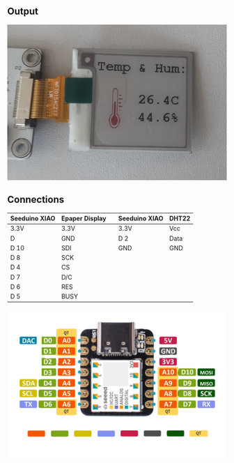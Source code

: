 ## Output
![](https://github.com/DochevM/Seeed-Studio-XIAO/blob/main/Documents/Output_E-paper.jpg)

## Connections

| Seeduino XIAO     | Epaper Display |               | Seeduino XIAO |       DHT22        |
| ----------------- | -------------- | ------------- | ----------------- | ------------------ |
| 3.3V              | 3.3V           |               | 3.3V              | Vcc                |
| D               | GND            |               | D 2              | Data               |
| D 10           | SDI            |               | GND               | GND                |
| D 8            | SCK            |               |                   |                    |
| D 4            | CS             |               |                   |                    |
| D 7            | D/C            |               |                   |                    |
| D 6            | RES            |               |                   |                    |
| D 5            | BUSY           |               |                   |                    |

![alt text](https://github.com/DochevM/Seeed-Studio-XIAO/blob/main/Documents/xiao_pinout.png)
